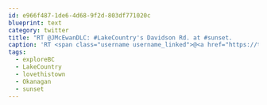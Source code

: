 ```yaml
---
id: e966f487-1de6-4d68-9f2d-803df771020c
blueprint: text
category: twitter
title: "RT @JMcEwanDLC: #LakeCountry's Davidson Rd. at #sunset.                             #exploreBC #Okanagan #BC #lovethistown http://t.co/D ..."
caption: 'RT <span class="username username_linked">@<a href="https://twitter.com/JMcEwanDLC" title="">JMcEwanDLC</a></span>: <span class="hashtag hashtag_local">#<a href="http://tweettemp.darylchymko.ca/?tag=lakecountry">LakeCountry</a>''s Davidson Rd. at <span class="hashtag hashtag_local">#<a href="http://tweettemp.darylchymko.ca/?tag=sunset">sunset</a>.                             <span class="hashtag hashtag_local">#<a href="http://tweettemp.darylchymko.ca/?tag=explorebc">exploreBC</a> <span class="hashtag hashtag_local">#<a href="http://tweettemp.darylchymko.ca/?tag=okanagan">Okanagan</a> <span class="hashtag hashtag_local">#<a href="http://tweettemp.darylchymko.ca/?tag=bc">BC</a> <span class="hashtag hashtag_local">#<a href="http://tweettemp.darylchymko.ca/?tag=lovethistown">lovethistown</a> http://t.co/D ...'
tags:
  - exploreBC
  - LakeCountry
  - lovethistown
  - Okanagan
  - sunset
---
```

